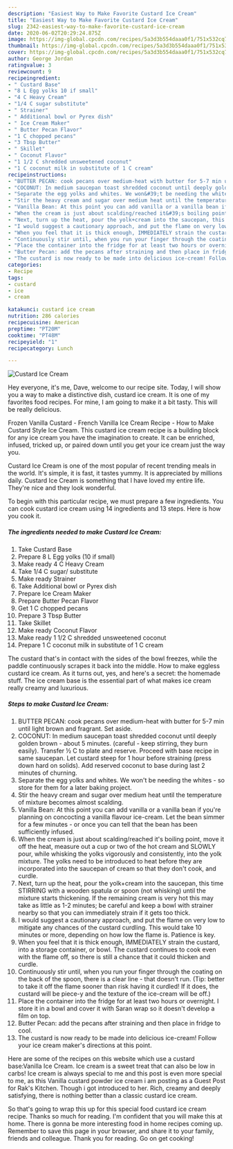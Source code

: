 ```yaml
---
description: "Easiest Way to Make Favorite Custard Ice Cream"
title: "Easiest Way to Make Favorite Custard Ice Cream"
slug: 2342-easiest-way-to-make-favorite-custard-ice-cream
date: 2020-06-02T20:29:24.875Z
image: https://img-global.cpcdn.com/recipes/5a3d3b554daaa0f1/751x532cq70/custard-ice-cream-recipe-main-photo.jpg
thumbnail: https://img-global.cpcdn.com/recipes/5a3d3b554daaa0f1/751x532cq70/custard-ice-cream-recipe-main-photo.jpg
cover: https://img-global.cpcdn.com/recipes/5a3d3b554daaa0f1/751x532cq70/custard-ice-cream-recipe-main-photo.jpg
author: George Jordan
ratingvalue: 3
reviewcount: 9
recipeingredient:
- " Custard Base"
- "8 L Egg yolks 10 if small"
- "4 C Heavy Cream"
- "1/4 C sugar substitute"
- " Strainer"
- " Additional bowl or Pyrex dish"
- " Ice Cream Maker"
- " Butter Pecan Flavor"
- "1 C chopped pecans"
- "3 Tbsp Butter"
- " Skillet"
- " Coconut Flavor"
- "1 1/2 C shredded unsweetened coconut"
- "1 C coconut milk in substitute of 1 C cream"
recipeinstructions:
- "BUTTER PECAN: cook pecans over medium-heat with butter for 5-7 min until light brown and fragrant. Set aside."
- "COCONUT: In medium saucepan toast shredded coconut until deeply golden brown - about 5 minutes. (careful - keep stirring, they burn easily). Transfer ½ C to plate and reserve. Proceed with base recipe in same saucepan. Let custard steep for 1 hour before straining (press down hard on solids). Add reserved coconut to base during last 2 minutes of churning."
- "Separate the egg yolks and whites. We won&#39;t be needing the whites - so store for them for a later baking project."
- "Stir the heavy cream and sugar over medium heat until the temperature of mixture becomes almost scalding."
- "Vanilla Bean: At this point you can add vanilla or a vanilla bean if you&#39;re planning on concocting a vanilla flavour ice-cream. Let the bean simmer for a few minutes - or once you can tell that the bean has been sufficiently infused."
- "When the cream is just about scalding/reached it&#39;s boiling point, move it off the heat, measure out a cup or two of the hot cream and SLOWLY pour, while whisking the yolks vigorously and consistently, into the yolk mixture. The yolks need to be introduced to heat before they are incorporated into the saucepan of cream so that they don&#39;t cook, and curdle."
- "Next, turn up the heat, pour the yolk+cream into the saucepan, this time STIRRING with a wooden spatula or spoon (not whisking) until the mixture starts thickening. If the remaining cream is very hot this may take as little as 1-2 minutes; be careful and keep a bowl with strainer nearby so that you can immediately strain if it gets too thick."
- "I would suggest a cautionary approach, and put the flame on very low to mitigate any chances of the custard curdling. This would take 10 minutes or more, depending on how low the flame is. Patience is key."
- "When you feel that it is thick enough, IMMEDIATELY strain the custard, into a storage container, or bowl. The custard continues to cook even with the flame off, so there is still a chance that it could thicken and curdle."
- "Continuously stir until, when you run your finger through the coating on the back of the spoon, there is a clear line - that doesn&#39;t run. (Tip: better to take it off the flame sooner than risk having it curdled! If it does, the custard will be piece-y and the texture of the ice-cream will be off.)"
- "Place the container into the fridge for at least two hours or overnight. I store it in a bowl and cover it with Saran wrap so it doesn&#39;t develop a film on top."
- "Butter Pecan: add the pecans after straining and then place in fridge to cool."
- "The custard is now ready to be made into delicious ice-cream! Follow your ice cream maker&#39;s directions at this point."
categories:
- Recipe
tags:
- custard
- ice
- cream

katakunci: custard ice cream 
nutrition: 286 calories
recipecuisine: American
preptime: "PT20M"
cooktime: "PT48M"
recipeyield: "1"
recipecategory: Lunch

---
```



![Custard Ice Cream](https://img-global.cpcdn.com/recipes/5a3d3b554daaa0f1/751x532cq70/custard-ice-cream-recipe-main-photo.jpg)

Hey everyone, it's me, Dave, welcome to our recipe site. Today, I will show you a way to make a distinctive dish, custard ice cream. It is one of my favorites food recipes. For mine, I am going to make it a bit tasty. This will be really delicious.

Frozen Vanilla Custard - French Vanilla Ice Cream Recipe - How to Make Custard Style Ice Cream. This custard ice cream recipe is a building block for any ice cream you have the imagination to create. It can be enriched, infused, tricked up, or paired down until you get your ice cream just the way you.

Custard Ice Cream is one of the most popular of recent trending meals in the world. It's simple, it is fast, it tastes yummy. It is appreciated by millions daily. Custard Ice Cream is something that I have loved my entire life. They're nice and they look wonderful.


To begin with this particular recipe, we must prepare a few ingredients. You can cook custard ice cream using 14 ingredients and 13 steps. Here is how you cook it.

<!--inarticleads1-->

##### The ingredients needed to make Custard Ice Cream:

1. Take  Custard Base
1. Prepare 8 L Egg yolks (10 if small)
1. Make ready 4 C Heavy Cream
1. Take 1/4 C sugar/ substitute
1. Make ready  Strainer
1. Take  Additional bowl or Pyrex dish
1. Prepare  Ice Cream Maker
1. Prepare  Butter Pecan Flavor
1. Get 1 C chopped pecans
1. Prepare 3 Tbsp Butter
1. Take  Skillet
1. Make ready  Coconut Flavor
1. Make ready 1 1/2 C shredded unsweetened coconut
1. Prepare 1 C coconut milk in substitute of 1 C cream


The custard that&#39;s in contact with the sides of the bowl freezes, while the paddle continuously scrapes it back into the middle. How to make eggless custard ice cream. As it turns out, yes, and here&#39;s a secret: the homemade stuff. The ice cream base is the essential part of what makes ice cream really creamy and luxurious. 

<!--inarticleads2-->

##### Steps to make Custard Ice Cream:

1. BUTTER PECAN: cook pecans over medium-heat with butter for 5-7 min until light brown and fragrant. Set aside.
1. COCONUT: In medium saucepan toast shredded coconut until deeply golden brown - about 5 minutes. (careful - keep stirring, they burn easily). Transfer ½ C to plate and reserve. Proceed with base recipe in same saucepan. Let custard steep for 1 hour before straining (press down hard on solids). Add reserved coconut to base during last 2 minutes of churning.
1. Separate the egg yolks and whites. We won&#39;t be needing the whites - so store for them for a later baking project.
1. Stir the heavy cream and sugar over medium heat until the temperature of mixture becomes almost scalding.
1. Vanilla Bean: At this point you can add vanilla or a vanilla bean if you&#39;re planning on concocting a vanilla flavour ice-cream. Let the bean simmer for a few minutes - or once you can tell that the bean has been sufficiently infused.
1. When the cream is just about scalding/reached it&#39;s boiling point, move it off the heat, measure out a cup or two of the hot cream and SLOWLY pour, while whisking the yolks vigorously and consistently, into the yolk mixture. The yolks need to be introduced to heat before they are incorporated into the saucepan of cream so that they don&#39;t cook, and curdle.
1. Next, turn up the heat, pour the yolk+cream into the saucepan, this time STIRRING with a wooden spatula or spoon (not whisking) until the mixture starts thickening. If the remaining cream is very hot this may take as little as 1-2 minutes; be careful and keep a bowl with strainer nearby so that you can immediately strain if it gets too thick.
1. I would suggest a cautionary approach, and put the flame on very low to mitigate any chances of the custard curdling. This would take 10 minutes or more, depending on how low the flame is. Patience is key.
1. When you feel that it is thick enough, IMMEDIATELY strain the custard, into a storage container, or bowl. The custard continues to cook even with the flame off, so there is still a chance that it could thicken and curdle.
1. Continuously stir until, when you run your finger through the coating on the back of the spoon, there is a clear line - that doesn&#39;t run. (Tip: better to take it off the flame sooner than risk having it curdled! If it does, the custard will be piece-y and the texture of the ice-cream will be off.)
1. Place the container into the fridge for at least two hours or overnight. I store it in a bowl and cover it with Saran wrap so it doesn&#39;t develop a film on top.
1. Butter Pecan: add the pecans after straining and then place in fridge to cool.
1. The custard is now ready to be made into delicious ice-cream! Follow your ice cream maker&#39;s directions at this point.


Here are some of the recipes on this website which use a custard base:Vanilla Ice Cream. Ice cream is a sweet treat that can also be low in carbs! Ice cream is always special to me and this post is even more special to me, as this Vanilla custard powder ice cream i am posting as a Guest Post for Rak&#39;s Kitchen. Though i got introduced to her. Rich, creamy and deeply satisfying, there is nothing better than a classic custard ice cream. 

So that's going to wrap this up for this special food custard ice cream recipe. Thanks so much for reading. I'm confident that you will make this at home. There is gonna be more interesting food in home recipes coming up. Remember to save this page in your browser, and share it to your family, friends and colleague. Thank you for reading. Go on get cooking!
